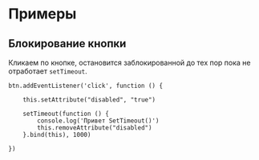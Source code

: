 # Примеры

## Блокирование кнопки
Кликаем по кнопке, остановится заблокированной до тех пор пока не отработает `setTimeout`.

    btn.addEventListener('click', function () {
        
        this.setAttribute("disabled", "true")

        setTimeout(function () {
            console.log('Привет SetTimeout()')
            this.removeAttribute("disabled")
        }.bind(this), 1000)

    })
